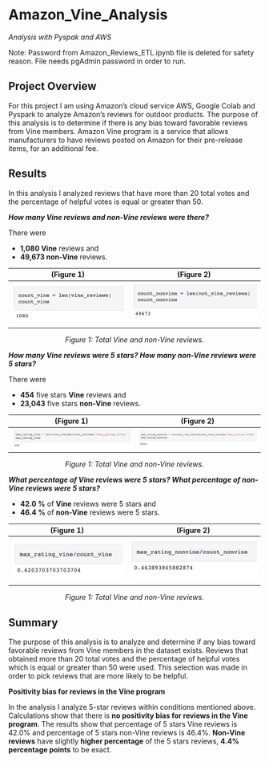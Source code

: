 # Amazon_Vine_Analysis

*Analysis with Pyspak and AWS*

Note: Password from Amazon_Reviews_ETL.ipynb file is deleted for safety reason. File needs pgAdmin password in order to run. 

## Project Overview
For this project I am using Amazon’s cloud service AWS, Google Colab and Pyspark to analyze Amazon’s reviews for outdoor products. The purpose of this analysis is to determine if there is any bias toward favorable reviews from Vine members. Amazon Vine program is a service that allows manufacturers to have reviews posted on Amazon for their pre-release items, for an additional fee.  


## Results
In this analysis I analyzed reviews that have more than 20 total votes and the percentage of helpful votes is equal or greater than 50.

***How many Vine reviews and non-Vine reviews were there?***

There were
- **1,080 Vine** reviews and 
- **49,673 non-Vine** reviews.


(Figure 1) | (Figure 2)
:------------------------------------------:| :-------------------------------------:	
![](img/count_vine.png) | ![](img/count_nonvine.png)
<p align="center">
<i>Figure 1: Total Vine and non-Vine reviews.</i>
</p>


***How many Vine reviews were 5 stars? How many non-Vine reviews were 5 stars?***

There were
- **454** five stars **Vine** reviews and 
- **23,043**  five stars **non-Vine** reviews.


(Figure 1) | (Figure 2)
:------------------------------------------:| :-------------------------------------:	
![](img/max_rating_vine.png) | ![](img/max_rating_nonvine.png)
<p align="center">
<i>Figure 1: Total Vine and non-Vine reviews.</i>
</p>

***What percentage of Vine reviews were 5 stars? What percentage of non-Vine reviews were 5 stars?***

- **42.0 %** of **Vine** reviews were 5 stars and 
- **46.4 %** of **non-Vine** reviews were 5 stars.


(Figure 1) | (Figure 2)
:------------------------------------------:| :-------------------------------------:	
![](img/percent_vine.png) | ![](img/percent_nonvine.png)
<p align="center">
<i>Figure 1: Total Vine and non-Vine reviews.</i>
</p>

## Summary

The purpose of this analysis is to analyze and determine if any bias toward favorable reviews from Vine members in the dataset exists. Reviews that obtained more than 20 total votes and the percentage of helpful votes which is equal or greater than 50 were used. This selection was made in order to pick reviews that are more likely to be helpful.

**Positivity bias for reviews in the Vine program**

In the analysis I analyze 5-star reviews within conditions mentioned above. Calculations show that there is **no positivity bias for reviews in the Vine program**. The results show that percentage of 5 stars Vine reviews is 42.0% and percentage of 5 stars non-Vine reviews is 46.4%. **Non-Vine reviews** have slightly **higher percentage** of the 5 stars reviews, **4.4% percentage points** to be exact.
